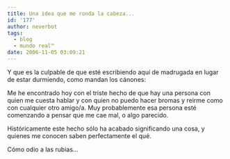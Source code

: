 ```yaml
---
title: Una idea que me ronda la cabeza...
id: '177'
author: neverbot
tags:
  - blog
  - mundo real™
date: 2006-11-05 03:09:21
---
```


Y que es la culpable de que esté escribiendo aquí de madrugada en lugar de estar durmiendo, como mandan los cánones:

Me he encontrado hoy con el triste hecho de que hay una persona con quien me cuesta hablar y con quien no puedo hacer bromas y reirme como con cualquier otro amigo/a. Muy probablemente esa persona esté comenzando a pensar que me cae mal, o algo parecido.

Históricamente este hecho sólo ha acabado significando una cosa, y quienes me conocen saben perfectamente el qué.

Cómo odio a las rubias...
